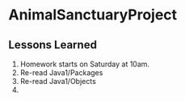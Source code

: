# AnimalSanctuaryProject

##

## Lessons Learned
1. Homework starts on Saturday at 10am.
2. Re-read Java1/Packages
3. Re-read Java1/Objects
4. 

